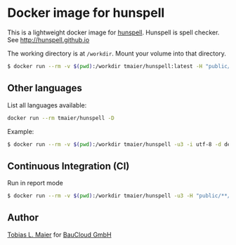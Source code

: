 # Docker image for hunspell

This is a lightweight docker image for [hunspell](http://hunspell.github.io).
Hunspell is spell checker.
See http://hunspell.github.io

The working directory is at `/workdir`. Mount your volume into that directory.

```bash
$ docker run --rm -v $(pwd):/workdir tmaier/hunspell:latest -H "public/**/*.html"
```

## Other languages

List all languages available:

```bash
docker run --rm tmaier/hunspell -D
```

Example:

```bash
$ docker run --rm -v $(pwd):/workdir tmaier/hunspell -u3 -i utf-8 -d de_DE_neu,en_US -p words -H "public/**/*.html"
```

## Continuous Integration (CI)

Run in report mode

```bash
$ docker run --rm -v $(pwd):/workdir tmaier/hunspell -u3 -H "public/**/*.html"
```

## Author

[Tobias L. Maier](http://tobiasmaier.info) for [BauCloud GmbH](http://www.baucloud.com)

